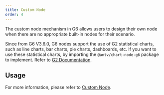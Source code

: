 ```yaml
---
title: Custom Node
order: 4
---
```


The custom node mechanism in G6 allows users to design their own node when there are no appropriate built-in nodes for their scenario.

Since from G6 V3.6.0, G6 nodes support the use of G2 statistical charts, such as line charts, bar charts, pie charts, dashboards, etc. If you want to use these statistical charts, by importing the `@antv/chart-node-g6` package to implement. Refer to [G2 Documentation](https://g2.antv.vision/zh/docs/manual/tutorial/overview ).

## Usage

For more information, please refer to [Custom Node](/en/docs/manual/advanced/custom-node).
